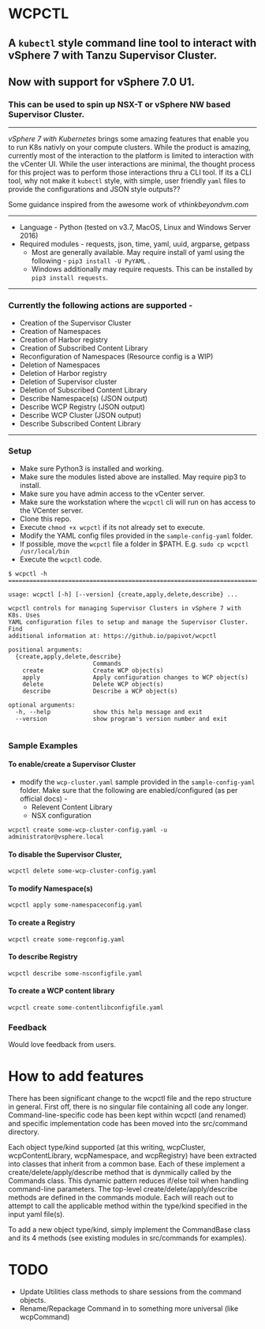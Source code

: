 # WCPCTL
## A `kubectl` style command line tool to interact with vSphere 7 with Tanzu Supervisor Cluster.
## Now with support for vSphere 7.0 U1. 
### This can be used to spin up NSX-T or vSphere NW based Supervisor Cluster.

---

*vSphere 7 with Kubernetes* brings some amazing features that enable you to run K8s nativly on your compute clusters. While the product is amazing, currently most of the interaction to the platform is limited to interaction with the vCenter UI. While the user interactions are minimal, the thought process for this project was to perform those interactions thru a CLI tool. If its a CLI tool, why not make it `kubectl` style, with simple, user friendly `yaml` files to provide the configurations and JSON style outputs??

Some guidance inspired from the awesome work of *vthinkbeyondvm.com*

---

* Language - Python (tested on v3.7, MacOS, Linux and Windows Server 2016)
* Required modules - requests, json, time, yaml, uuid, argparse, getpass 
  * Most are generally available. May require install of yaml using the following - `pip3 install -U PyYAML` . 
  * Windows additionally may require requests. This can be installed by `pip3 install requests`.

---

### Currently the following actions are supported - 
* Creation of the Supervisor Cluster
* Creation of Namespaces
* Creation of Harbor registry
* Creation of Subscribed Content Library
* Reconfiguration of Namespaces (Resource config is a WIP)
* Deletion of Namespaces
* Deletion of Harbor registry 
* Deletion of Supervisor cluster
* Deletion of Subscribed Content Library
* Describe Namespace(s) (JSON output)
* Describe WCP Registry (JSON output)
* Describe WCP Cluster (JSON output)
* Describe Subscribed Content Library

---

### Setup 
* Make sure Python3 is installed and working.
* Make sure the modules listed above are installed. May require pip3 to install.
* Make sure you have admin access to the vCenter server.
* Make sure the workstation where the `wcpctl` cli will run on has access to the VCenter server. 
* Clone this repo. 
* Execute `chmod +x wcpctl` if its not already set to execute. 
* Modify the YAML config files provided in the `sample-config-yaml` folder. 
* If possible, move the `wcpctl` file a folder in $PATH. E.g. `sudo cp wcpctl /usr/local/bin`
* Execute the `wcpctl` code.

```
$ wcpctl -h  
=============================================================================

usage: wcpctl [-h] [--version] {create,apply,delete,describe} ...

wcpctl controls for managing Supervisor Clusters in vSphere 7 with K8s. Uses
YAML configuration files to setup and manage the Supervisor Cluster. Find
additional information at: https://github.io/papivot/wcpctl

positional arguments:
  {create,apply,delete,describe}
                        Commands
    create              Create WCP object(s)
    apply               Apply configuration changes to WCP object(s)
    delete              Delete WCP object(s)
    describe            Describe a WCP object(s)

optional arguments:
  -h, --help            show this help message and exit
  --version             show program's version number and exit
  
```
### Sample Examples

#### To enable/create a Supervisor Cluster
* modify the `wcp-cluster.yaml` sample provided in the `sample-config-yaml` folder. Make sure that the following are enabled/configured (as per official docs) - 
  - Relevent Content Library
  - NSX configuration

```
wcpctl create some-wcp-cluster-config.yaml -u administrator@vsphere.local
```

#### To disable the Supervisor Cluster, 
```
wcpctl delete some-wcp-cluster-config.yaml
```


#### To modify Namespace(s) 
```
wcpctl apply some-namespaceconfig.yaml
```

#### To create a Registry 
```
wcpctl create some-regconfig.yaml
```

#### To describe Registry 
```
wcpctl describe some-nsconfigfile.yaml
```

#### To create a WCP content library
```
wcpctl create some-contentlibconfigfile.yaml
```


### Feedback

Would love feedback from users. 

# How to add features

There has been significant change to the wcpctl file and the repo structure in general. First off, there is no singular file containing all code any longer. Command-line-specific code has been kept within wcpctl (and renamed) and specific implementation code has been moved into the src/command directory.

Each object type/kind supported (at this writing, wcpCluster, wcpContentLibrary, wcpNamespace, and wcpRegistry) have been extracted into classes that inherit from a common base. Each of these implement a create/delete/apply/describe method that is dynmically called by the Commands class. This dynamic pattern reduces if/else toil when handling command-line parameters. The top-level create/delete/apply/describe methods are defined in the commands module. Each will reach out to attempt to call the applicable method within the type/kind specified in the input yaml file(s).

To add a new object type/kind, simply implement the CommandBase class and its 4 methods (see existing modules in src/commands for examples).

# TODO
* Update Utilities class methods to share sessions from the command objects.
* Rename/Repackage Command in to something more universal (like wcpCommand)